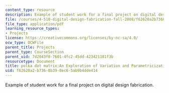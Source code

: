 ```yaml
---
content_type: resource
description: Example of student work for a final project on digital design fabrication.
file: /courses/4-510-digital-design-fabrication-fall-2008/f62620a2b7368b398ec65ab9b4dde414_final_example1.pdf
file_type: application/pdf
learning_resource_types:
- Projects
license: https://creativecommons.org/licenses/by-nc-sa/4.0/
ocw_type: OCWFile
parent_title: Projects
parent_type: CourseSection
parent_uid: 7d2043f0-7601-4fc2-45dd-423421181f3b
resourcetype: Document
title: polka dot matrix:An Exploration of Variation and Parametricization
uid: f62620a2-b736-8b39-8ec6-5ab9b4dde414
---
```

Example of student work for a final project on digital design fabrication.